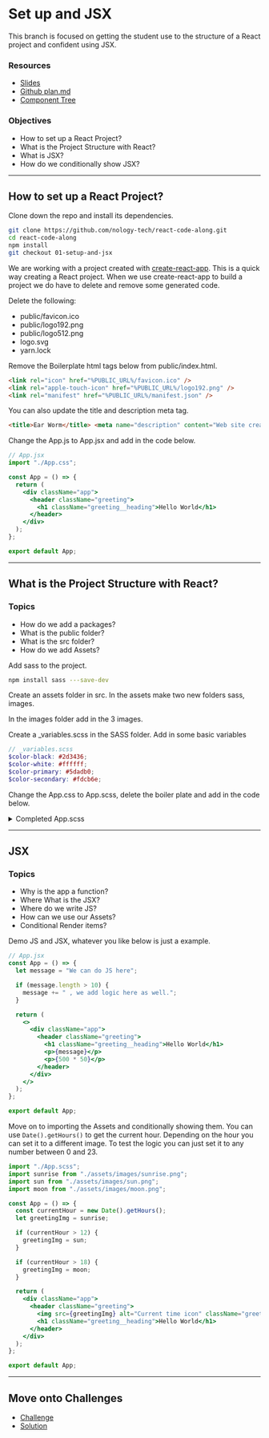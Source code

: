 # Set up and JSX

This branch is focused on getting the student use to the structure of a React project and confident using JSX.

### Resources

- [Slides]()
- [Github plan.md](https://github.com/nology-tech/react-code-along/blob/01-setup-and-jsx/notes/plan.md)
- [Component Tree](./component-tree.md)

### Objectives

- How to set up a React Project?
- What is the Project Structure with React?
- What is JSX?
- How do we conditionally show JSX?

---

## How to set up a React Project?

Clone down the repo and install its dependencies.

```bash
git clone https://github.com/nology-tech/react-code-along.git
cd react-code-along
npm install
git checkout 01-setup-and-jsx
```

We are working with a project created with [create-react-app](https://github.com/facebook/create-react-app). This is a quick way creating a React project. When we use create-react-app to build a project we do have to delete and remove some generated code.

Delete the following:

- public/favicon.ico
- public/logo192.png
- public/logo512.png
- logo.svg
- yarn.lock

Remove the Boilerplate html tags below from public/index.html.

```html
<link rel="icon" href="%PUBLIC_URL%/favicon.ico" />
<link rel="apple-touch-icon" href="%PUBLIC_URL%/logo192.png" />
<link rel="manifest" href="%PUBLIC_URL%/manifest.json" />
```

You can also update the title and description meta tag.

```html
<title>Ear Worm</title> <meta name="description" content="Web site created to learn react concepts" />
```

Change the App.js to App.jsx and add in the code below.

```jsx
// App.jsx
import "./App.css";

const App = () => {
  return (
    <div className="app">
      <header className="greeting">
        <h1 className="greeting__heading">Hello World</h1>
      </header>
    </div>
  );
};

export default App;
```

---

## What is the Project Structure with React?

### Topics

- How do we add a packages?
- What is the public folder?
- What is the src folder?
- How do we add Assets?

Add sass to the project.

```bash
npm install sass ---save-dev
```

Create an assets folder in src.
In the assets make two new folders sass, images.

In the images folder add in the 3 images.

Create a \_variables.scss in the SASS folder. Add in some basic variables

```scss
// _variables.scss
$color-black: #2d3436;
$color-white: #ffffff;
$color-primary: #5dadb0;
$color-secondary: #fdcb6e;
```

Change the App.css to App.scss, delete the boiler plate and add in the code below.

<details>
<summary>Completed App.scss</summary>

```scss
// App.scss
@use "./assets/sass/_variables.scss" as *;

.app {
  .greeting {
    text-align: center;

    &__heading {
      color: $color-black;
    }

    & > * {
      margin: 20px;
    }
  }
}

@media (min-width: 992px) {
  .app {
    max-width: 1200px;
    margin: 0 auto;
    display: grid;
    gap: 50px;
    grid-template-columns: repeat(2, 1fr);
    grid-template-rows: repeat(2, min-content);

    .greeting {
      text-align: left;
      display: flex;
      align-items: center;
      justify-content: center;

      &__img {
        height: 100px;
      }
    }
  }
}
```

</details>

---

## JSX

### Topics

- Why is the app a function?
- Where What is the JSX?
- Where do we write JS?
- How can we use our Assets?
- Conditional Render items?

Demo JS and JSX, whatever you like below is just a example.

```jsx
// App.jsx
const App = () => {
  let message = "We can do JS here";

  if (message.length > 10) {
    message += " , we add logic here as well.";
  }

  return (
    <>
      <div className="app">
        <header className="greeting">
          <h1 className="greeting__heading">Hello World</h1>
          <p>{message}</p>
          <p>{500 * 50}</p>
        </header>
      </div>
    </>
  );
};

export default App;
```

Move on to importing the Assets and conditionally showing them. You can use `Date().getHours()` to get the current hour. Depending on the hour you can set it to a different image. To test the logic you can just set it to any number between 0 and 23.

```jsx
import "./App.scss";
import sunrise from "./assets/images/sunrise.png";
import sun from "./assets/images/sun.png";
import moon from "./assets/images/moon.png";

const App = () => {
  const currentHour = new Date().getHours();
  let greetingImg = sunrise;

  if (currentHour > 12) {
    greetingImg = sun;
  }

  if (currentHour > 18) {
    greetingImg = moon;
  }

  return (
    <div className="app">
      <header className="greeting">
        <img src={greetingImg} alt="Current time icon" className="greeting__img" />
        <h1 className="greeting__heading">Hello World</h1>
      </header>
    </div>
  );
};

export default App;
```

---

## Move onto Challenges

- [Challenge](./challenge/challenge.md)
- [Solution](./challenge/solution.md)
